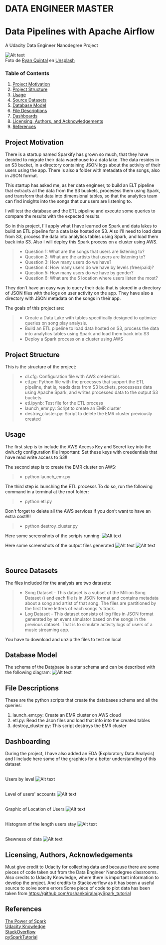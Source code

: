 # DATA ENGINEER MASTER
# Data Pipelines with Apache Airflow
A Udacity Data Engineer Nanodegree Project

![Alt text](./img/ryan-quintal-zm42KtKcn9c-unsplash.jpg?raw=true "A Data Lake about music!!")
<br>
Foto de <a href="https://unsplash.com/@ryanquintal?utm_source=unsplash&utm_medium=referral&utm_content=creditCopyText">Ryan Quintal</a> en <a href="https://unsplash.com/es/colecciones/6857718/audiobooks%2C-listening%2C-music?utm_source=unsplash&utm_medium=referral&utm_content=creditCopyText">Unsplash</a>
  
### Table of Contents

1. [Project Motivation](#motivation)
2. [Project Structure](#structure)
3. [Usage](#usage)
4. [Source Datasets](#source_datasets)
5. [Database Model](#database)
6. [File Descriptions](#files)
7. [Dashboards](#dash)
9. [Licensing, Authors, and Acknowledgements](#licensing)
10. [References](#references)


## Project Motivation<a name="motivation"></a> 

There is a startup named Sparkify has grown so much, that they have decided to migrate their data warehouse to a data lake.
The data resides in an S3 bucket, in a directory containing JSON logs about the activity of their users using the app.
There is also a folder with metadata of the songs, also in JSON format.

This startup has asked me, as her data engineer, to build an ELT pipeline that extracts all the data from the S3 buckets, procesess them using Spark, and transform that data into dimensional tables, so that the analytics team can find insights into the songs that our users are listening to.

I will test the database and the ETL pipeline and execute some queries to compare the results with the expected results.

So in this project, I'll apply what I have learned on Spark and data lakes to build an ETL pipeline for a data lake hosted on S3. Also I'll need to load data from S3, process the data into analytics tables using Spark, and load them back into S3. Also I will deploy this Spark process on a cluster using AWS.

> * Question 1: What are the songs that users are listening to?
> * Question 2: What are the artists that users are listening to?
> * Question 3: How many users do we have?
> * Question 4: How many users do we have by levels (free/paid)?
> * Question 5: How many users do we have by gender?
> * Question 6: What are the 5 location where users listen the most?

They don't have an easy way to query their data that is stored in a directory of JSON files with the logs on user activity on the app. They have also a directory with JSON metadata on the songs in their app.

The goals of this project are:
> * Create a Data Lake with tables specifically designed to optimize queries on song play analysis. 
> * Build an ETL pipeline to load data hosted on S3, process the data into analytics tables using Spark and load them back into S3
> * Deploy a Spark process on a cluster using AWS


## Project Structure<a name="structure"></a>

This is the structure of the project:
> * dl.cfg: Configuration file with AWS credentials
> * etl.py: Python file with the processes that support the ETL pipeline, that is, reads data from S3 buckets, processess data using Apache Spark, and writes processed data to the output S3 buckets
> * etl.ipynb: Test file for the ETL process
> * launch_emr.py: Script to create an EMR cluster
> * destroy_cluster.py: Script to delete the EMR cluster previously created



## Usage <a name="usage"></a>

The first step is to include the AWS Access Key and Secret key into the dwh.cfg configuration file
Important: Set these keys with creedentials that have read write access to S3!!

The second step is to create the EMR cluster on AWS:
> * python launch_emr.py

The third step is launching the ETL processs 
To do so, run the following command in a terminal at the root folder:

> * python etl.py

Don't forget to delete all the AWS services if you don't want to have an extra cost!!!!

>* python destroy_cluster.py

Here some screenshots of the scripts running:
![Alt text](./img/exec0.png?raw=true "exec0.png")

Here some screenshots of the output files generated
![Alt text](./img/partition.png?raw=true "PartitionedFiles")
![Alt text](./img/tree.png?raw=true "OutputFiles")

<br>

## Source Datasets <a name="source_datasets"></a>

The files included for the analysis are two datasets:

> * Song Dataset       - This dataset is a subset of the Million Song Dataset () and each file is in JSON format and contains metadata about a song and artist of that song. The files are partitioned by the first three letters of each songs 's track. 
> * Log Dataset        - This dataset consists of log files in JSON format generated by an event simulator based on the songs in the previous dataset. That is to simulate activity logs of users of a music streaming app.

You have to download and unzip the files to test on local

## Database Model <a name="database"></a>

The schema of the Database is a star schema and can be described with the following diagram:
![Alt text](./img/DataLake_Star_schema.png?raw=true "Database_model")

## File Descriptions <a name="files"></a>

These are the python scripts that create the databases schema and all the queries:

1. launch_emr.py: Create an EMR cluster on AWS cloud <br>
2. etl.py: Read the Json files and load that info into the created tables
3. destroy_cluster.py: This script destroys the EMR cluster

## Dashboarding<a name="dash"></a> 

During the project, I have also added an EDA (Exploratory Data Analysis) and I include here some of the graphics for a better understanding of this dataset
<br>

 <br>Users by level
![Alt text](./img/level.png?raw=true "UsersbyLevel")

<br>Level of users' accounts
![Alt text](./img/level_plot.png?raw=true "Level account of Users")

<br>Graphic of Location of Users
![Alt text](./img/location.png?raw=true "Users by Location")

 <br>Histogram of the length users stay
![Alt text](./img/hist.png?raw=true "Histogram")

 <br>Skewness of data
![Alt text](./img/skewness.png?raw=true "Skewness")

## Licensing, Authors, Acknowledgements<a name="licensing"></a>

Must give credit to Udacity for collecting data and because there are some pieces of code taken out from the Data Engineer Nanodegree classrooms. 
Also credits to Udacity Knowledge, where there is important information to develop the project.
And credits to Stackoverflow as it has been a useful source to solve some errors
Some piece of code to plot data has been taken from https://github.com/roshankoirala/pySpark_tutorial

## References <a name="references"></a>
 [The Power of Spark](https://learn.udacity.com/nanodegrees/nd027/parts/cd0030/lessons/ls1965/concepts/626aa254-50bc-4bc7-8fe9-9a4e28527739) <br>
 [Udacity Knowledge](https://knowledge.udacity.com/) <br>
 [StackOverflow](https://stackoverflow.com/) <br>
 [pySparkTutorial](https://github.com/roshankoirala/pySpark_tutorial)<br>
 
 


